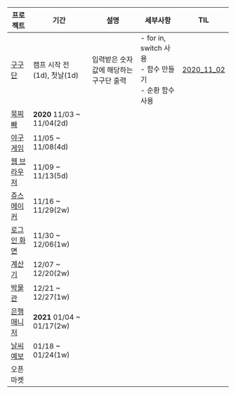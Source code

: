 |프로젝트|기간|설명|세부사항|TIL|
|------|---|---|---|---|
|[구구단](https://github.com/lina0322/iOS_yagom_starter_camp/tree/main/2020_11_03_timesTable)|캠프 시작 전(1d), 첫날(1d)|입력받은 숫자값에 해당하는 구구단 출력|- for in, switch 사용</br>- 함수 만들기</br> - 순환 함수 사용</br> |[2020_11_02](https://github.com/lina0322/iOS_yagom_starter_camp/blob/main/TIL/2020_11/2020_11_02.md)|
|[묵찌빠](https://github.com/lina0322/iOS_yagom_starter_camp/tree/main/2020_11_04_mukchibaGame)|__2020__ 11/03 ~ 11/04(2d)|||
|[야구 게임](https://github.com/lina0322/iOS_yagom_starter_camp/tree/main/2020_11_08_baseballGame)|11/05 ~ 11/08(4d)|||
|[웹 브라우저](https://github.com/lina0322/iOS_yagom_starter_camp/tree/main/2020_11_13_webBrowser)|11/09 ~ 11/13(5d)|||
|[쥬스 메이커](https://github.com/lina0322/iOS_yagom_starter_camp/tree/main/2020_11_29_juiceMaker)|11/16 ~ 11/29(2w)|||
|[로그인 화면](https://github.com/lina0322/iOS_yagom_starter_camp/tree/main/2020_12_06_signUpFlow)|11/30 ~ 12/06(1w)|||
|[계산기](https://github.com/lina0322/iOS_yagom_starter_camp/tree/main/2020_12_20_calculator)|12/07 ~ 12/20(2w)|||
|[박물관](https://github.com/lina0322/iOS_yagom_starter_camp/tree/main/2021_01_03_exposition)|12/21 ~ 12/27(1w)|||
|[은행매니저](https://github.com/lina0322/iOS_yagom_starter_camp/tree/main/2021_01_17_bankManager)|__2021__ 01/04 ~ 01/17(2w)|||
|[날씨 예보](https://github.com/lina0322/iOS_yagom_starter_camp/tree/main/2021_01_24_weatherForecast)|01/18 ~ 01/24(1w)|||
|오픈 마켓||||


